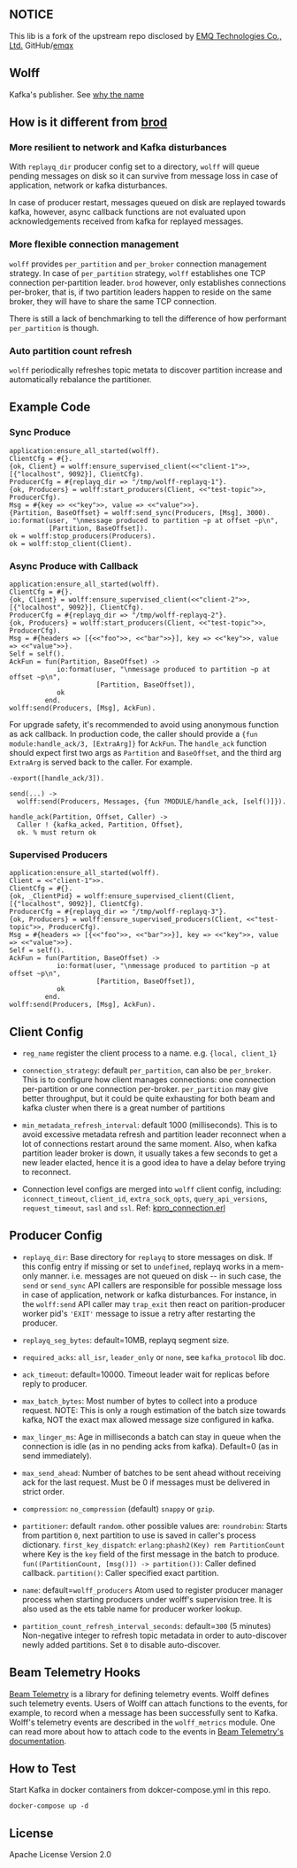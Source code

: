 ## NOTICE

This lib is a fork of the upstream repo disclosed by
[EMQ Technologies Co., Ltd.](https://www.emqx.io)
GitHub/[emqx](https://github.com/emqx)

## Wolff

Kafka's publisher. See [why the name](https://en.wikipedia.org/wiki/Kurt_Wolff_(publisher))

## How is it different from [brod](https://github.com/kafka4beam/brod)

### More resilient to network and Kafka disturbances

With `replayq_dir` producer config set to a directory,
`wolff` will queue pending messages on disk so it can survive from message loss
in case of application, network or kafka disturbances.

In case of producer restart, messages queued on disk are replayed towards kafka,
however, async callback functions are not evaluated upon acknowledgements received
from kafka for replayed messages.

### More flexible connection management

`wolff` provides `per_partition` and `per_broker` connection management strategy.
In case of `per_partition` strategy, `wolff` establishes one TCP connection
per-partition leader. `brod` however, only establishes connections per-broker,
that is, if two partition leaders happen to reside on the same broker,
they will have to share the same TCP connection.

There is still a lack of benchmarking to tell the difference of how performant
`per_partition` is though.

### Auto partition count refresh

`wolff` periodically refreshes topic metata to discover partition increase
and automatically rebalance the partitioner.

## Example Code

### Sync Produce

```
application:ensure_all_started(wolff).
ClientCfg = #{}.
{ok, Client} = wolff:ensure_supervised_client(<<"client-1">>, [{"localhost", 9092}], ClientCfg).
ProducerCfg = #{replayq_dir => "/tmp/wolff-replayq-1"}.
{ok, Producers} = wolff:start_producers(Client, <<"test-topic">>, ProducerCfg).
Msg = #{key => <<"key">>, value => <<"value">>}.
{Partition, BaseOffset} = wolff:send_sync(Producers, [Msg], 3000).
io:format(user, "\nmessage produced to partition ~p at offset ~p\n",
          [Partition, BaseOffset]).
ok = wolff:stop_producers(Producers).
ok = wolff:stop_client(Client).
```

### Async Produce with Callback

```
application:ensure_all_started(wolff).
ClientCfg = #{}.
{ok, Client} = wolff:ensure_supervised_client(<<"client-2">>, [{"localhost", 9092}], ClientCfg).
ProducerCfg = #{replayq_dir => "/tmp/wolff-replayq-2"}.
{ok, Producers} = wolff:start_producers(Client, <<"test-topic">>, ProducerCfg).
Msg = #{headers => [{<<"foo">>, <<"bar">>}], key => <<"key">>, value => <<"value">>}.
Self = self().
AckFun = fun(Partition, BaseOffset) ->
            io:format(user, "\nmessage produced to partition ~p at offset ~p\n",
                      [Partition, BaseOffset]),
            ok
         end.
wolff:send(Producers, [Msg], AckFun).
```

For upgrade safety, it's recommended to avoid using anonymous function as ack callback.
In production code, the caller should provide a `{fun module:handle_ack/3, [ExtraArg]}` for `AckFun`.
The `handle_ack` function should expect first two args as `Partition` and `BaseOffset`,
and the third arg `ExtraArg` is served back to the caller. For example.

```
-export([handle_ack/3]).

send(...) ->
  wolff:send(Producers, Messages, {fun ?MODULE/handle_ack, [self()]}).

handle_ack(Partition, Offset, Caller) ->
  Caller ! {kafka_acked, Partition, Offset},
  ok. % must return ok

```

### Supervised Producers

```
application:ensure_all_started(wolff).
Client = <<"client-1">>.
ClientCfg = #{}.
{ok, _ClientPid} = wolff:ensure_supervised_client(Client, [{"localhost", 9092}], ClientCfg).
ProducerCfg = #{replayq_dir => "/tmp/wolff-replayq-3"}.
{ok, Producers} = wolff:ensure_supervised_producers(Client, <<"test-topic">>, ProducerCfg).
Msg = #{headers => [{<<"foo">>, <<"bar">>}], key => <<"key">>, value => <<"value">>}.
Self = self().
AckFun = fun(Partition, BaseOffset) ->
            io:format(user, "\nmessage produced to partition ~p at offset ~p\n",
                      [Partition, BaseOffset]),
            ok
         end.
wolff:send(Producers, [Msg], AckFun).
```

## Client Config

* `reg_name` register the client process to a name. e.g. `{local, client_1}`

* `connection_strategy`: default `per_partition`, can also be `per_broker`.
   This is to configure how client manages connections: one connection
   per-partition or one connection per-broker.
   `per_partition` may give better throughput, but it could be quite exhausting
   for both beam and kafka cluster when there is a great number of partitions

* `min_metadata_refresh_interval`: default 1000 (milliseconds).
   This is to avoid excessive metadata refresh and partition leader reconnect
   when a lot of connections restart around the same moment.
   Also, when kafka partition leader broker is down, it usually takes a few
   seconds to get a new leader elacted, hence it is a good idea to have
   a delay before trying to reconnect.

* Connection level configs are merged into `wolff` client config, including:
  `iconnect_timeout`, `client_id`, `extra_sock_opts`, `query_api_versions`,
  `request_timeout`, `sasl` and `ssl`. Ref: [kpro_connection.erl](https://github.com/klarna/kafka_protocol/blob/master/src/kpro_connection.erl)

## Producer Config

* `replayq_dir`: Base directory for `replayq` to store messages on disk.
   If this config entry if missing or set to `undefined`, replayq works in a mem-only
   manner. i.e. messages are not queued on disk -- in such case, the `send` or `send_sync`
   API callers are responsible for possible message loss in case of application,
   network or kafka disturbances. For instance, in the `wolff:send` API caller may
   `trap_exit` then react on parition-producer worker pid's `'EXIT'` message to issue
   a retry after restarting the producer.

* `replayq_seg_bytes`: default=10MB, replayq segment size.

* `required_acks`: `all_isr`, `leader_only` or `none`, see `kafka_protocol` lib doc.

* `ack_timeout`: default=10000. Timeout leader wait for replicas before reply to producer.

* `max_batch_bytes`: Most number of bytes to collect into a produce request.
   NOTE: This is only a rough estimation of the batch size towards kafka,
         NOT the exact max allowed message size configured in kafka.

* `max_linger_ms`: Age in milliseconds a batch can stay in queue when the connection
   is idle (as in no pending acks from kafka). Default=0 (as in send immediately).

* `max_send_ahead`: Number of batches to be sent ahead without receiving ack for
   the last request. Must be 0 if messages must be delivered in strict order.

* `compression`: `no_compression` (default) `snappy` or `gzip`.

* `partitioner`: default `random`. other possible values are:
   `roundrobin`: Starts from partition `0`, next partition to use is saved in caller's
   process dictionary.
   `first_key_dispatch`: `erlang:phash2(Key) rem PartitionCount` where Key is the `key`
   field of the first message in the batch to produce.
   `fun((PartitionCount, [msg()]) -> partition())`: Caller defined callback.
   `partition()`: Caller specified exact partition.

* `name`: default=`wolff_producers`
   Atom used to register producer manager process when starting producers
   under wolff's supervision tree. It is also used as the ets table name
   for producer worker lookup.

* `partition_count_refresh_interval_seconds`: default=`300` (5 minutes)
  Non-negative integer to refresh topic metadata in order to auto-discover newly added partitions.
  Set `0` to disable auto-discover.

## Beam Telemetry Hooks

[Beam Telemetry](https://github.com/beam-telemetry/telemetry) is a library for
defining telemetry events. Wolff defines such telemetry events. Users of Wolff
can attach functions to the events, for example, to record when a message has
been successfully sent to Kafka. Wolff's telemetry events are described in the
`wolff_metrics` module. One can read more about how to attach code to the
events in [Beam Telemetry's documentation](https://github.com/beam-telemetry/telemetry).

## How to Test

Start Kafka in docker containers from dokcer-compose.yml in this repo.

```
docker-compose up -d
```

## License

Apache License Version 2.0
